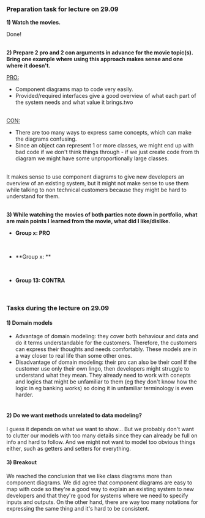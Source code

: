 ### Preparation task for lecture on 29.09

**1) Watch the movies.**<br>

Done! <br><br>

**2) Prepare 2 pro and 2 con arguments in advance for the movie topic(s). Bring one example where using this approach makes sense and one where it doesn't.**<br>

<ins>PRO:</ins><br>
- Component diagrams map to code very easily.<br>
- Provided/required interfaces give a good overview of what each part of the system needs and what value it brings.two<br><br>

<ins>CON:</ins><br>
- There are too many ways to express same concepts, which can make the diagrams confusing.<br>
- Since an object can represent 1 or more classes, we might end up with bad code if we don't think things through - if we just create code from th diagram we might have some
unproportionally large classes.<br><br>

It makes sense to use component diagrams to give new developers an overview of an existing system, but it might not make sense to use them while talking to non technical customers because they might be hard to understand for them.<br><br>

**3) While watching the movies of both parties note down in portfolio, what are main points I learned from the movie, what did I like/dislike.**<br>

* **Group x: PRO** <br>
<br>


* **Group x: ** <br>
<br>

* **Group 13: CONTRA** <br>
<br>

### Tasks during the lecture on 29.09

#### 1) Domain models
- Advantage of domain modeling: they cover both behaviour and data and do it terms understandable for the customers. Therefore, the customers can express their thoughts and 
needs comfortably. These models are in a way closer to real life than some other ones.
- Disadvantage of domain modeling: their pro can also be their con! If the customer use only their own lingo, then developers might struggle to understand what they mean. They already need to work with conepts and logics that might be unfamiliar to them (eg they don't know how the logic in eg banking works) so doing it in unfamiliar terminology is even harder.<br><br>

#### 2) Do we want methods unrelated to data modeling?
I guess it depends on what we want to show... But we probably don't want to clutter our models with too many details since they can already be full on info and hard to follow. And we might not want to model too obvious things either, such as getters and setters for everything.

#### 3) Breakout
We reached the conclusion that we like class diagrams more than component diagrams. We did agree that component diagrams are easy to map with code so they're a good way to explain an existing system to new developers and that they're good for systems where we need to specify inputs and outputs. On the other hand, there are way too many notations for expressing the same thing and it's hard to be consistent.
